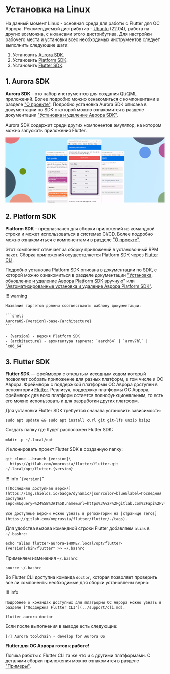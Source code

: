 # Установка на Linux

На данный момент Linux - основная среда для работы с Flutter для ОС Аврора.
Рекомендуемый дистрибутив - [Ubuntu](https://ubuntu.com/) (22.04), работа на других возможна, с нюансами этого дистрибутива.
Для настройки рабочего места и установки всех необходимых инструментов следует выполнить следующие шаги:

1. Установить [Aurora SDK](https://developer.auroraos.ru/doc/software_development/sdk).
2. Установить [Platform SDK](https://developer.auroraos.ru/doc/software_development/psdk).
3. Установить [Flutter SDK](https://gitlab.com/omprussia/flutter/flutter).

## 1. Aurora SDK

**Aurora SDK** - это набор инструментов для создания Qt/QML приложений.
Более подробно можно ознакомиться с компонентами в разделе ["О проекте"](../structure/platform.md#sdk).
Подробно установка Aurora SDK описана в документации по SDK с которой можно
ознакомится в разделе документации ["Установка и удаление Аврора SDK"](https://developer.auroraos.ru/doc/software_development/sdk/setup).

Aurora SDK содержит среди других компонентов эмулятор, на котором можно запускать приложения Flutter.

![picture](../assets/images/install/preview_emulator_apps.png)

## 2. Platform SDK

**Platform SDK** - предназначен для сборки приложений из командной строки и может использоваться в системах CI/CD.
Более подробно можно ознакомиться с компонентами в разделе ["О проекте"](../structure/platform.md#platform-sdk).

Этот компонент отвечает за сборку приложений в установочный RPM пакет.
Сборка приложений осуществляется Platform SDK через [Flutter CLI](https://docs.flutter.dev/reference/flutter-cli).

Подробно установка Platform SDK описана в документации по SDK, с которой можно
ознакомиться в разделе документации ["Установка, обновление и удаление Аврора Platform SDK вручную"](https://developer.auroraos.ru/doc/software_development/psdk/setup)
или ["Автоматизированные установка и удаление Аврора Platform SDK"](https://developer.auroraos.ru/doc/software_development/psdk/setup_script).

!!! warning

    Названия таргетов должны соотвестваоть шаблону документации:

    ```shell
    AuroraOS-{version}-base-{architecture}
    ```

    - {version} - версия Platform SDK
    - {architecture} - архитектура таргета: `aarch64` | `armv7hl` | `x86_64`

## 3. Flutter SDK

**Flutter SDK** — фреймворк с открытым исходным кодом который позволяет собрать приложение для разных платформ, в том числе и ОС Аврора.
Фреймворк с поддержкой платформы ОС Аврора доступен в репозитории [Flutter](https://gitlab.com/omprussia/flutter/flutter).
Реализуя, поддержку платформы ОС Аврора, фреймворк для всех платформ остается полнофункциональным,
то есть его можно использовать и для разработки других платформ.

Для установки Flutter SDK требуется сначала установить зависимости:

```shell
sudo apt update && sudo apt install curl git git-lfs unzip bzip2
```

Создать папку где будет расположен Flutter SDK:

```shell
mkdir -p ~/.local/opt
```

И клонировать проект Flutter SDK в созданную папку:

```shell
git clone --branch {version}\
  https://gitlab.com/omprussia/flutter/flutter.git ~/.local/opt/flutter-{version}
```

!!! info "`{version}`"

    ![Последняя доступная версия](https://img.shields.io/badge/dynamic/json?color=blue&label=Последняя доступная версия&query=%24%5B%3A1%5D.name&url=https%3A%2F%2Fgitlab.com%2Fapi%2Fv4%2Fprojects%2F48571227%2Frepository%2Ftags)

    Все доступные версии можно узнать в репозитории на [странице тегов](https://gitlab.com/omprussia/flutter/flutter/-/tags).


Для удобства вызова командной строки Flutter добавляем `alias` в `~/.bashrc`:

```shell
echo "alias flutter-aurora=$HOME/.local/opt/flutter-{version}/bin/flutter" >> ~/.bashrc
```

Применяем изменения `~/.bashrc`:

```shell
source ~/.bashrc
```

Во Flutter CLI доступна команда `doctor`, которая позволяет проверить все ли компоненты необходимые для сборки установлены верно:

!!! info

    Подробнее о командах доступных для платформы ОС Аврора можно узнать в разделе ["Поддержка Flutter CLI"](../support/cli.md).

```shell
flutter-aurora doctor
```

Если после выполнения в выводе есть следующие:

```
[✓] Aurora toolchain - develop for Aurora OS
```

**Flutter для ОС Аврора готов к работе!**

Логика работы с Flutter CLI та же что и с другими платформами.
С деталями сборки приложения можно ознакомится в разделе ["Примеры"](../examples/build.md).
